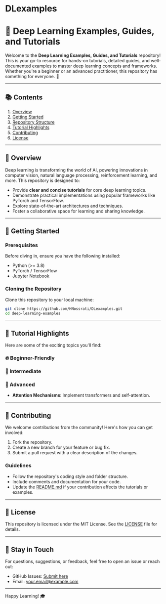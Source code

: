 # DLexamples

# 🌟 Deep Learning Examples, Guides, and Tutorials

Welcome to the **Deep Learning Examples, Guides, and Tutorials** repository! This is your go-to resource for hands-on tutorials, detailed guides, and well-documented examples to master deep learning concepts and frameworks. Whether you're a beginner or an advanced practitioner, this repository has something for everyone. 🚀

---

## 📚 Contents

1. [Overview](#overview)
2. [Getting Started](#getting-started)
3. [Repository Structure](#repository-structure)
4. [Tutorial Highlights](#tutorial-highlights)
5. [Contributing](#contributing)
6. [License](#license)

---

## 🌌 Overview

Deep learning is transforming the world of AI, powering innovations in computer vision, natural language processing, reinforcement learning, and more. This repository is designed to:

- Provide **clear and concise tutorials** for core deep learning topics.
- Demonstrate practical implementations using popular frameworks like PyTorch and TensorFlow.
- Explore state-of-the-art architectures and techniques.
- Foster a collaborative space for learning and sharing knowledge.

---

## 🚀 Getting Started

### Prerequisites

Before diving in, ensure you have the following installed:

- Python (>= 3.8)
- PyTorch / TensorFlow
- Jupyter Notebook



### Cloning the Repository

Clone this repository to your local machine:

```bash
git clone https://github.com/HNossrati/DLexamples.git
cd deep-learning-examples
```


---

## 🌟 Tutorial Highlights

Here are some of the exciting topics you'll find:

### 🔥 Beginner-Friendly


### 🚀 Intermediate


### 🧠 Advanced
- **Attention Mechanisms**: Implement transformers and self-attention.


---

## 🤝 Contributing

We welcome contributions from the community! Here's how you can get involved:

1. Fork the repository.
2. Create a new branch for your feature or bug fix.
3. Submit a pull request with a clear description of the changes.

### Guidelines

- Follow the repository's coding style and folder structure.
- Include comments and documentation for your code.
- Update the [README.md](README.md) if your contribution affects the tutorials or examples.

---

## 📜 License

This repository is licensed under the MIT License. See the [LICENSE](LICENSE) file for details.

---

## 💬 Stay in Touch

For questions, suggestions, or feedback, feel free to open an issue or reach out:

- GitHub Issues: [Submit here](https://github.com/yourusername/deep-learning-examples/issues)
- Email: your.email@example.com

---

Happy Learning! 🎓
